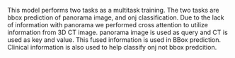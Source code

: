 This model performs two tasks as a multitask training. The two tasks are bbox prediction of panorama image, and onj classification.
Due to the lack of information with panorama we performed cross attention to utilize information from 3D CT image. panorama image is used as query and CT is used as key and value. This fused information is used in BBox prediction. 
Clinical information is also used to help classify onj not bbox predcition.